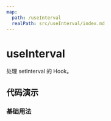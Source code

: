 ```yaml
---
map:
  path: /useInterval
  realPath: src/useInterval/index.md
---
```


# useInterval

处理 setInterval 的 Hook。

## 代码演示

### 基础用法

<demo src="./demo/demo.vue"
  language="vue"
  title="基本用法"
  desc="每2000ms，执行一次">
</demo>
